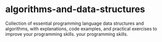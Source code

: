 # algorithms-and-data-structures
Collection of essential programming language data structures and algorithms, with explanations, code examples, and practical exercises to improve your programming skills. your programming skills.
